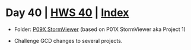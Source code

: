 # Day 40 | [HWS 40](https://www.hackingwithswift.com/100/40) | [Index](https://github.com/JulesMoorhouse/100DaysOfSwift/blob/master/README.md)

- Folder: [P09X StormViewer](https://github.com/JulesMoorhouse/100DaysOfSwift/tree/master/P09X%20StormViewer/StormViewer) (based on P01X StormViewer aka Project 1)

- Challenge GCD changes to several projects.
